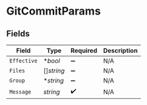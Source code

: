# GitCommitParams


## Fields

| Field              | Type               | Required           | Description        |
| ------------------ | ------------------ | ------------------ | ------------------ |
| `Effective`        | **bool*            | :heavy_minus_sign: | N/A                |
| `Files`            | []*string*         | :heavy_minus_sign: | N/A                |
| `Group`            | **string*          | :heavy_minus_sign: | N/A                |
| `Message`          | *string*           | :heavy_check_mark: | N/A                |